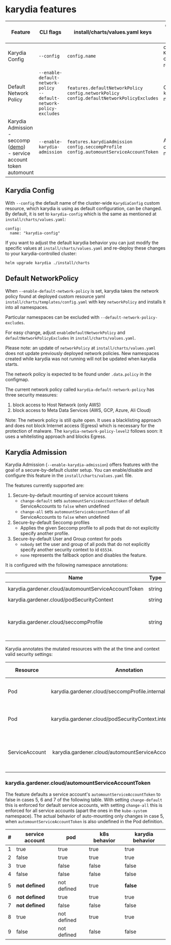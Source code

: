 # karydia features

| Feature | CLI flags | install/charts/values.yaml keys | Control with Kubernetes resources | Status |
|---------|-----------|---------------------------|-----------------------------------|--------|
| Karydia Config | `--config` | `config.name` | cluster-wide `KarydiaConfig` custom resource | Implemented |
| Default Network Policy | `--enable-default-network-policy` <br/> `--default-network-policy-excludes` | `features.defaultNetworkPolicy` <br/> `config.networkPolicy` <br/> `config.defaultNetworkPolicyExcludes` | ConfigMap in `kube-system` namespace | Implemented but no reconciliation loop |
| Karydia Admission <br/> - seccomp ([demo](demos/seccomp.md)) <br/> - service account token automount | `--enable-karydia-admission` | `features.karydiaAdmission` <br/> `config.seccompProfile` <br/> `config.automountServiceAccountToken` | Annotations on namespaces | Implemented |

## Karydia Config

With `--config` the default name of the cluster-wide `KarydiaConfig` custom resource, which karydia is using as default configuration, can be changed. By default, it is set to `karydia-config` which is the same as mentioned at `install/charts/values.yaml`:
```
config:
  name: "karydia-config"
```
If you want to adjust the default karydia behavior you can just modify the specific values at `install/charts/values.yaml` and re-deploy these changes to your karydia-controlled cluster:
```
helm upgrade karydia ./install/charts
```

## Default NetworkPolicy

When `--enable-default-network-policy` is set, karydia takes the network policy
found at deployed custom resource yaml `install/charts/templates/config.yaml` with key `networkPolicy` and installs it into all namespaces.

Particular namespaces can be excluded with `--default-network-policy-excludes`.

For easy change, adjust `enableDefaultNetworkPolicy` and `defaultNetworkPolicyExcludes` in `install/charts/values.yaml`.

Please note: an update of `networkPolicy` at `install/charts/values.yaml` does not update
previously deployed network policies. New namespaces created while karydia was
not running will not be updated when karydia starts.

The network policy is expected to be found under `.data.policy` in the configmap.

The current network policy called `karydia-default-network-policy` has three security measures:
1. block access to Host Network (only AWS)
2. block access to Meta Data Services (AWS, GCP, Azure, Ali Cloud)

Note: The network policy is still quite open. It uses a blacklisting approach and does not block Internet access (Egress) which is necessary for the protection of malware. The `karydia-network-policy-level2` follows soon: It uses a whitelisting approach and blocks Egress.

## Karydia Admission

Karydia Admission (`--enable-karydia-admission`) offers features with the goal of a secure-by-default cluster setup. You can enable/disable and configure this feature in the `install/charts/values.yaml` file.

The features currently supported are:
1. Secure-by-default mounting of service account tokens
    - `change-default` sets `automountServiceAccountToken` of default ServiceAccounts to `false` when undefined
    - `change-all` sets `automountServiceAccountToken` of all ServiceAccounts to `false` when undefined
2. Secure-by-default Seccomp profiles
    - Applies the given Seccomp profile to all pods that do not explicitly specify another profile.
3. Secure-by-default User and Group context for pods
    - `nobody` set the user and group of all pods that do not explicitly specify another security context to id `65534`.
    - `none` represents the fallback option and disables the feature.

It is configured with the following namespace annotations:

| Name | Type | Possible values |
|---|---|---|
|karydia.gardener.cloud/automountServiceAccountToken|string|`change-default` \| `change-all`|
|karydia.gardener.cloud/podSecurityContext|string|`nobody` \| `none`|
|karydia.gardener.cloud/seccompProfile|string|Name of a valid profile, e.g. `runtime/default` or `localhost/my-profile`|

Karydia annotates the mutated resources with the at the time and context valid security settings:

| Resource | Annotation | Possible values |
|---|---|---|
| Pod |karydia.gardener.cloud/seccompProfile.internal | (`config` \| `namespace`) /(\<`profile-name`\>) |
| Pod |karydia.gardener.cloud/podSecurityContext.internal | (`config` \| `namespace`) /(`nobody` \| `none`) |
| ServiceAccount | karydia.gardener.cloud/automountServiceAccountToken.internal | (`config` \| `namespace`) /(`change-default` \| `change-all`)|

### karydia.gardener.cloud/automountServiceAccountToken

The feature defaults a service account's `automountServiceAccountToken` to false in cases 5, 6 and 7 of the following table. With setting `change-default` this is enforced for default service accounts, with setting `change-all` this is enforced for all service accounts (apart the ones in the `kube-system` namespace). The actual behavior of auto-mounting only changes in case 5, when `automountServiceAccountToken` is also undefined in the Pod definition. 

| # | service account | pod | k8s behavior | karydia behavior |
|---|-----------------|-----|--------------|-----------------|
|1| true | true | true | true |
|2| false | true | true | true |
|3| true | false | false | false |
|4| false | false | false | false |
|5| **not defined** | not defined | true | **false** |
|6| **not defined** | true | true | true |
|7| **not defined** | false | false | false |
|8| true | not defined | true | true |
|9| false | not defined | false | false |
